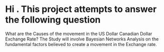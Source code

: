 # Hi . This project attempts to answer the following question 
What are the Causes of the movement in the US Dollar Canadian Dollar Exchange Rate? 
The Study will involve Bayesian Networks Analysis on the fundamental factors believed to create a movement in the Exchange rate.
